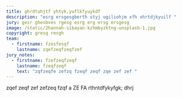 ```yaml
---
title: ghrdtuhjtf yhtyk,yuflkfyuykdf
description: "esrg ersgesgberth styj ugiliohjm xfh xhrtdjkyuilf "
jury: gesr ghesbves rgesg esrg erg ersg ersgesg
image: /static/2hannah-sibayan-kzhmbyzktng-unsplash-1.jpg
copyright: gresg resgh
team:
  - firstname: fzesfesqf
    lastname: zqefzeqfzeqfzef
jury_notes:
  - firstname: fzefzeqfzeqf
    lastname: fzeqfzeqf
    text: "zqfzeqfe zefzq fzeqf zeqf zqe zef zef "
---
```

zqef zeqf zef zefzeq fzqf a ZE FA rthntdfykyfgk; dhrj
